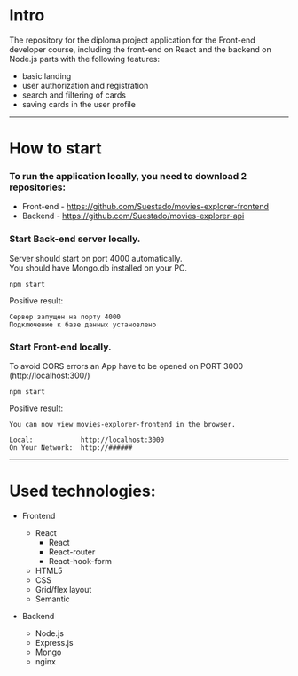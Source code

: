 # Intro

The repository for the diploma project application for the Front-end developer course, including the front-end on React and the backend on Node.js parts with the following features:
- basic landing
- user authorization and registration
- search and filtering of cards
- saving cards in the user profile

___
# How to start

### To run the application locally, you need to download 2 repositories:
- Front-end - https://github.com/Suestado/movies-explorer-frontend
- Backend - https://github.com/Suestado/movies-explorer-api

### Start Back-end server locally.
Server should start on port 4000 automatically.
<br>You should have Mongo.db installed on your PC.
```angular2html
npm start
```
Positive result:
```angular2html
Сервер запущен на порту 4000
Подключение к базе данных установлено
```

### Start Front-end locally.
To avoid CORS errors an App have to be opened on PORT 3000 (http://localhost:300/)
```angular2html
npm start
```
Positive result:
```angular2html
You can now view movies-explorer-frontend in the browser.

Local:            http://localhost:3000
On Your Network:  http://######

```
___
# Used technologies:
* Frontend
  * React
    * React
    * React-router
    * React-hook-form
  * HTML5
  * CSS
  * Grid/flex layout
  * Semantic

* Backend
  * Node.js
  * Express.js
  * Mongo
  * nginx
